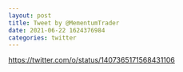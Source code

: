 ```yaml
--- 
layout: post 
title: Tweet by @MementumTrader 
date: 2021-06-22 1624376984 
categories: twitter 
--- 
```

https://twitter.com/o/status/1407365171568431106